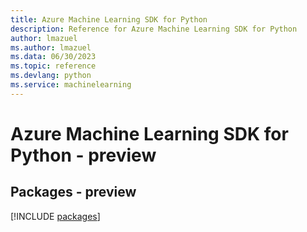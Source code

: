 ```yaml
---
title: Azure Machine Learning SDK for Python
description: Reference for Azure Machine Learning SDK for Python
author: lmazuel
ms.author: lmazuel
ms.data: 06/30/2023
ms.topic: reference
ms.devlang: python
ms.service: machinelearning
---
```

# Azure Machine Learning SDK for Python - preview
## Packages - preview
[!INCLUDE [packages](machine-learning-index.md)]